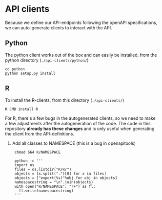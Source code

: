 # API clients

Because we define our API-endpoints following the openAPI specifications, we can auto-generate clients to interact with the API.

## Python

The python client works out of the box and can easily be installed, from the python directory (`./api-clients/python/`)

    cd python
    python setup.py install

## R

To install the R-clients, from this directory (`./api-clients/`)

    R CMD install R

For R, there's a few bugs in the autogenerated clients, so we need to make a few adjustments after the autogeneration of the code.  The code in this repository **already has these changes** and is only useful when generating the client from the API-definitions.

1. Add all classes to NAMESPACE (this is a bug in openapitools)

        chmod 664 R/NAMESPACE

        python -c '''
        import os
        files = os.listdir("R/R/")
        objects = [x.split(".")[0] for x in files]
        objects = ["export(%s)"%obj for obj in objects]
        namespacestring = "\n".join(objects)
        with open("R/NAMESPACE", "r+") as fl:
          fl.write(namespacestring)
        '''
